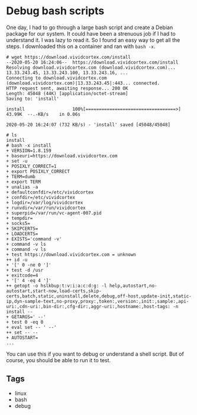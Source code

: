 # Debug bash scripts

One day, I had to go through a large bash script and create a Debian package for our system. It could have been a strenuous job if I had to understand it. I was lazy to read it. So I found an easy way to get all the steps. I downloaded this on a container and ran with `bash -x`.

```console
# wget https://download.vividcortex.com/install
--2020-05-20 16:24:06--  https://download.vividcortex.com/install
Resolving download.vividcortex.com (download.vividcortex.com)... 13.33.243.45, 13.33.243.100, 13.33.243.16, ...
Connecting to download.vividcortex.com (download.vividcortex.com)|13.33.243.45|:443... connected.
HTTP request sent, awaiting response... 200 OK
Length: 45048 (44K) [application/octet-stream]
Saving to: 'install'

install                  100%[==================================>]  43.99K  --.-KB/s    in 0.06s   

2020-05-20 16:24:07 (732 KB/s) - 'install' saved [45048/45048]

# ls
install
# bash -x install 
+ VERSION=1.8.159
+ baseuri=https://download.vividcortex.com
+ set -u
+ POSIXLY_CORRECT=1
+ export POSIXLY_CORRECT
+ TERM=dumb
+ export TERM
+ unalias -a
+ defaultconfdir=/etc/vividcortex
+ confdir=/etc/vividcortex
+ logdir=/var/log/vividcortex
+ runvdir=/var/run/vividcortex
+ superpid=/var/run/vc-agent-007.pid
+ tempdir=
+ socks5=
+ SKIPCERTS=
+ LOADCERTS=
+ EXISTS='command -v'
+ command -v ls
+ command -v ls
+ test https://download.vividcortex.com = unknown
++ id -u
+ '[' 0 -ne 0 ']'
+ test -d /usr
+ exitcode=4
+ '[' 4 -eq 4 ']'
++ getopt -o hslkbup:t:v:i:a:c:d:g: -l help,autostart,no-autostart,start-now,load-certs,skip-certs,batch,static,uninstall,delete,debug,off-host,update-init,static-ip,dyn-sample-text,no-proxy,proxy:,token:,version:,init:,sample:,api-uri:,cdn-uri:,bin-dir:,cfg-dir:,aggr-uri:,hostname:,host-tags: -n install --
+ GETARGS=' --'
+ test 0 -eq 0
+ eval set -- ' --'
++ set -- --
+ AUTOSTART=
...
```

You can use this if you want to debug or understand a shell script. But of course, you should be able to run it to test.

## Tags

- linux
- bash
- debug
